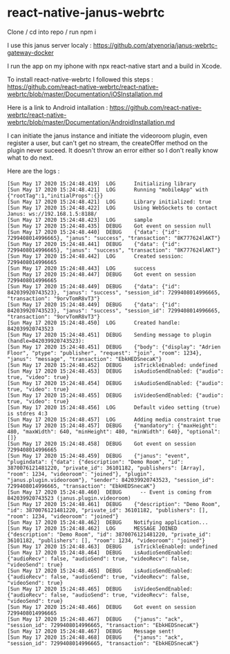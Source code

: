 # react-native-janus-webrtc

Clone / cd into repo / run npm i

I use this janus server localy : https://github.com/atyenoria/janus-webrtc-gateway-docker

I run the app on my iphone with npx react-native start and a build in Xcode.

To install react-native-webrtc I followed this steps : https://github.com/react-native-webrtc/react-native-webrtc/blob/master/Documentation/iOSInstallation.md

Here is a link to Android intallation : https://github.com/react-native-webrtc/react-native-webrtc/blob/master/Documentation/AndroidInstallation.md

I can initiate the janus instance and initiate the videoroom plugin, even register a user, but can't get no stream, the createOffer method on the plugin never suceed. It doesn't throw an error either so I don't really know what to do next.

Here are the logs : 
```
[Sun May 17 2020 15:24:48.419]  LOG      Initializing library
[Sun May 17 2020 15:24:48.421]  LOG      Running "mobileApp" with {"rootTag":1,"initialProps":{}}
[Sun May 17 2020 15:24:48.421]  LOG      Library initialized: true
[Sun May 17 2020 15:24:48.422]  LOG      Using WebSockets to contact Janus: ws://192.168.1.5:8188/
[Sun May 17 2020 15:24:48.423]  LOG      sample
[Sun May 17 2020 15:24:48.435]  DEBUG    Got event on session null
[Sun May 17 2020 15:24:48.440]  DEBUG    {"data": {"id": 7299408014996665}, "janus": "success", "transaction": "8K777624lAKT"}
[Sun May 17 2020 15:24:48.441]  DEBUG    {"data": {"id": 7299408014996665}, "janus": "success", "transaction": "8K777624lAKT"}
[Sun May 17 2020 15:24:48.442]  LOG      Created session: 7299408014996665
[Sun May 17 2020 15:24:48.443]  LOG      success
[Sun May 17 2020 15:24:48.447]  DEBUG    Got event on session 7299408014996665
[Sun May 17 2020 15:24:48.449]  DEBUG    {"data": {"id": 842039920743523}, "janus": "success", "session_id": 7299408014996665, "transaction": "9orvTomR8vT3"}
[Sun May 17 2020 15:24:48.449]  DEBUG    {"data": {"id": 842039920743523}, "janus": "success", "session_id": 7299408014996665, "transaction": "9orvTomR8vT3"}
[Sun May 17 2020 15:24:48.450]  LOG      Created handle: 842039920743523
[Sun May 17 2020 15:24:48.451]  DEBUG    Sending message to plugin (handle=842039920743523):
[Sun May 17 2020 15:24:48.451]  DEBUG    {"body": {"display": "Adrien Floor", "ptype": "publisher", "request": "join", "room": 1234}, "janus": "message", "transaction": "EbkHEDSnecaK"}
[Sun May 17 2020 15:24:48.452]  DEBUG    isTrickleEnabled: undefined
[Sun May 17 2020 15:24:48.453]  DEBUG    isAudioSendEnabled: {"audio": true, "video": true}
[Sun May 17 2020 15:24:48.454]  DEBUG    isAudioSendEnabled: {"audio": true, "video": true}
[Sun May 17 2020 15:24:48.455]  DEBUG    isVideoSendEnabled: {"audio": true, "video": true}
[Sun May 17 2020 15:24:48.456]  LOG      Default video setting (true) is stdres 4:3
[Sun May 17 2020 15:24:48.457]  LOG      Adding media constraint true
[Sun May 17 2020 15:24:48.457]  DEBUG    {"mandatory": {"maxHeight": 480, "maxWidth": 640, "minHeight": 480, "minWidth": 640}, "optional": []}
[Sun May 17 2020 15:24:48.458]  DEBUG    Got event on session 7299408014996665
[Sun May 17 2020 15:24:48.459]  DEBUG    {"janus": "event", "plugindata": {"data": {"description": "Demo Room", "id": 3870076121481220, "private_id": 36101182, "publishers": [Array], "room": 1234, "videoroom": "joined"}, "plugin": "janus.plugin.videoroom"}, "sender": 842039920743523, "session_id": 7299408014996665, "transaction": "EbkHEDSnecaK"}
[Sun May 17 2020 15:24:48.460]  DEBUG      -- Event is coming from 842039920743523 (janus.plugin.videoroom)
[Sun May 17 2020 15:24:48.461]  DEBUG    {"description": "Demo Room", "id": 3870076121481220, "private_id": 36101182, "publishers": [], "room": 1234, "videoroom": "joined"}
[Sun May 17 2020 15:24:48.462]  DEBUG    Notifying application...
[Sun May 17 2020 15:24:48.462]  LOG      MESSAGE JOINED {"description": "Demo Room", "id": 3870076121481220, "private_id": 36101182, "publishers": [], "room": 1234, "videoroom": "joined"}
[Sun May 17 2020 15:24:48.463]  DEBUG    isTrickleEnabled: undefined
[Sun May 17 2020 15:24:48.464]  DEBUG    isAudioSendEnabled: {"audioRecv": false, "audioSend": true, "videoRecv": false, "videoSend": true}
[Sun May 17 2020 15:24:48.465]  DEBUG    isAudioSendEnabled: {"audioRecv": false, "audioSend": true, "videoRecv": false, "videoSend": true}
[Sun May 17 2020 15:24:48.465]  DEBUG    isVideoSendEnabled: {"audioRecv": false, "audioSend": true, "videoRecv": false, "videoSend": true}
[Sun May 17 2020 15:24:48.466]  DEBUG    Got event on session 7299408014996665
[Sun May 17 2020 15:24:48.467]  DEBUG    {"janus": "ack", "session_id": 7299408014996665, "transaction": "EbkHEDSnecaK"}
[Sun May 17 2020 15:24:48.467]  DEBUG    Message sent!
[Sun May 17 2020 15:24:48.468]  DEBUG    {"janus": "ack", "session_id": 7299408014996665, "transaction": "EbkHEDSnecaK"}
```
